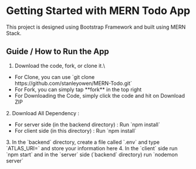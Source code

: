 # Getting Started with MERN Todo App

This project is designed using Bootstrap Framework and built using MERN Stack.

## Guide / How to Run the App
1. Download the code, fork, or clone it.\
<ul>
  <li>For Clone, you can use `git clone https://github.com/stanleyowen/MERN-Todo.git`</li>
  <li>For Fork, you can simply tap **fork** in the top right</li>
  <li>For Downloading the Code, simply click the code and hit on Download ZIP</li>
</ul>
2. Download All Dependency :
<ul>
  <li>For server side (in the backend directory) : Run `npm install`</li>
  </li>
  <li>For client side (in this directory) : Run `npm install`</li>
</ul>
3. In the `backend` directory, create a file called `.env` and type `ATLAS_URI=` and store your information here
4. In the `client` side run `npm start` and in the `server` side (`backend` directory) run `nodemon server`
